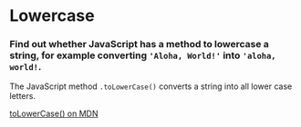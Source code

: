 # Lowercase

### Find out whether JavaScript has a method to lowercase a string, for example converting `'Aloha, World!'` into `'aloha, world!`.

The JavaScript method `.toLowerCase()` converts a string into all lower case letters.

[toLowerCase() on MDN](https://developer.mozilla.org/en-US/docs/Web/JavaScript/Reference/Global_Objects/String/toLowerCase)